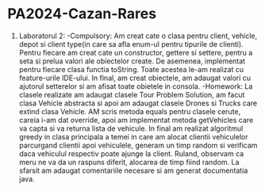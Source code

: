 # PA2024-Cazan-Rares

1) Laboratorul 2:
   -Compulsory:
   Am creat cate o clasa pentru client, vehicle, depot si client type(in care sa afla enum-ul pentru tipurile de
   clienti). Pentru fiecare am creat cate un constructor, gettere si settere, pentru a seta si prelua valori ale
   obiectelor create. De asemenea, implementat pentru fiecare clasa functia toString. Toate acestea le-am realizat cu
   feature-urile IDE-ului. In final, am creat obiectele, am adaugat valori cu ajutorul setterelor si am afisat toate
   obietele in consola.
   -Homework:
   La clasele realizate am adaugat clasele Tour Problem Solution, am facut clasa Vehicle abstracta si apoi am adaugat
   clasele Drones si Trucks care extind clasa Vehicle. AM scris metoda equals pentru clasele cerute, careia i-am dat
   override, apoi am implementat metoda getVehicles care va capta si va returna lista de vehicule. In final am realizat
   algoritmul greedy in clasa principala a temei in care am alocat clientii vehiculelor parcurgand clientii apoi
   vehiculele, generam un timp random si verificam daca vehiculul respectiv poate ajunge la client. Ruland, observam ca
   meru ne va da un raspuns diferit, alocarea de timp fiind random. La sfarsit am adaugat comentariile necesare si am
   generat documentatia java.
